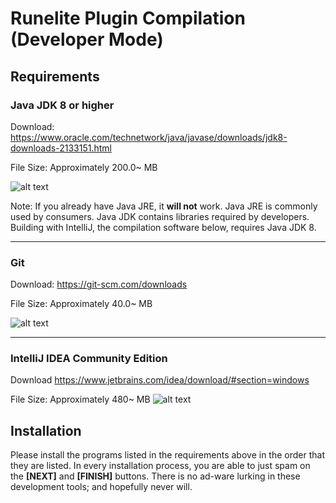 # Runelite Plugin Compilation (Developer Mode)
## Requirements
### Java JDK 8 or higher
Download: https://www.oracle.com/technetwork/java/javase/downloads/jdk8-downloads-2133151.html

File Size: Approximately 200.0~ MB

![alt text](https://www.kthisiscvpv.com/X9wLm1555022461ec3PU.png "Java 8 Download")

Note: If you already have Java JRE, it **will not** work. Java JRE is commonly used by consumers. Java JDK contains libraries required by developers. Building with IntelliJ, the compilation software below, requires Java JDK 8.

---

### Git
Download: https://git-scm.com/downloads

File Size: Approximately 40.0~ MB

![alt text](https://www.kthisiscvpv.com/Eivby1555022607jq7bM.png "Git Download")

---

### IntelliJ IDEA Community Edition
Download https://www.jetbrains.com/idea/download/#section=windows

File Size: Approximately 480~ MB
![alt text](https://www.kthisiscvpv.com/lVMg015550228076zQbW.png "IntelliJ Download")

## Installation

Please install the programs listed in the requirements above in the order that they are listed. In every installation process, you are able to just spam on the **[NEXT]** and **[FINISH]** buttons. There is no ad-ware lurking in these development tools; and hopefully never will.
